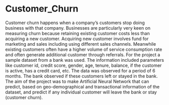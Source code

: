 # Customer_Churn
Customer churn happens when a company’s customers stop doing business with that company. Businesses are particularly very keen on measuring churn because retaining existing customer costs less than acquiring a new customer. Acquiring new customer involves fund for marketing and sales including using different sales channels. Meanwhile existing customers often have a higher volume of service consumption rate and often generate additional customer through referrals. 
For the project a sample dataset from a bank was used. The information included parameters like customer id, credit score, gender, age, tenure, balance, if the customer is active, has a credit card, etc. The data was observed for a period of 6 months. The bank observed if these customers left or stayed in the bank. 
The aim of the project was to make Artificial Neural Network that can predict, based on geo-demographical and transactional information of the dataset, and predict if any individual customer will leave the bank or stay (customer churn).
